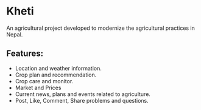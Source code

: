 # Kheti
An agricultural project developed to modernize the agricultural practices in Nepal. 

## Features:

* Location and weather information.
* Crop plan and recommendation.
* Crop care and monitor.
* Market and Prices
* Current news, plans and events related to agriculture.
* Post, Like, Comment, Share problems and questions.

